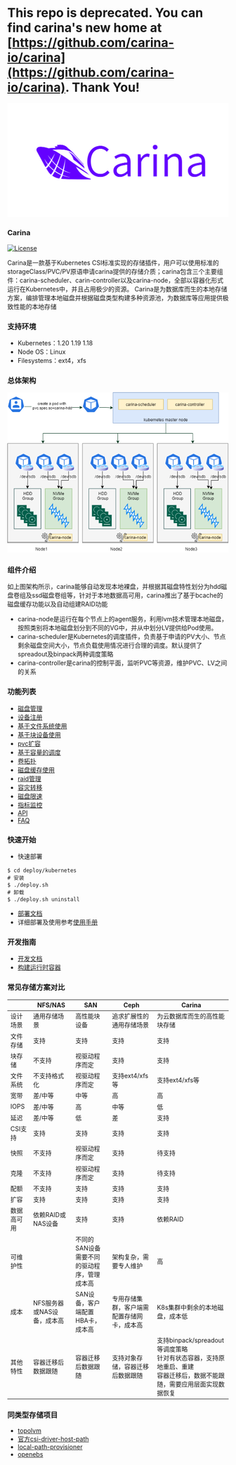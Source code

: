 
# This repo is deprecated. You can find carina's new home at [https://github.com/carina-io/carina](https://github.com/carina-io/carina). Thank You! 



![carina](docs/img/carina.jpg)
### Carina
[![License](https://img.shields.io/badge/License-Apache%202.0-blue.svg)](https://github.com/BoCloud/carina/blob/master/LICENSE)

Carina是一款基于Kubernetes CSI标准实现的存储插件，用户可以使用标准的storageClass/PVC/PV原语申请carina提供的存储介质；carina包含三个主要组件：carina-scheduler、carin-controller以及carina-node，全部以容器化形式运行在Kubernetes中，并且占用极少的资源。
Carina是为数据库而生的本地存储方案，编排管理本地磁盘并根据磁盘类型构建多种资源池，为数据库等应用提供极致性能的本地存储

### 支持环境

- Kubernetes：1.20 1.19 1.18
- Node OS：Linux
- Filesystems：ext4，xfs

### 总体架构

![carina-arch](docs/img/architecture.png)

### 组件介绍

​    如上图架构所示，carina能够自动发现本地裸盘，并根据其磁盘特性划分为hdd磁盘卷组及ssd磁盘卷组等，针对于本地数据高可用，carina推出了基于bcache的磁盘缓存功能以及自动组建RAID功能

- carina-node是运行在每个节点上的agent服务，利用lvm技术管理本地磁盘，按照类别将本地磁盘划分到不同的VG中，并从中划分LV提供给Pod使用。
- carina-scheduler是Kubernetes的调度插件，负责基于申请的PV大小、节点剩余磁盘空间大小，节点负载使用情况进行合理的调度。默认提供了spreadout及binpack两种调度策略
- carina-controller是carina的控制平面，监听PVC等资源，维护PVC、LV之间的关系

### 功能列表

- [磁盘管理](docs/manual/disk-manager.md)
- [设备注册](docs/manual/device-register.md)
- [基于文件系统使用](docs/manual/pvc-xfs.md)
- [基于块设备使用](docs/manual/pvc-device.md)
- [pvc扩容](docs/manual/pvc-expand.md)
- [基于容量的调度](docs/manual/capacity-scheduler.md)
- [卷拓扑](docs/manual/topology.md)
- [磁盘缓存使用](docs/manual/pvc-bcache.md)
- [raid管理](docs/manual/raid-manager.md)
- [容灾转移](docs/manual/failover.md)
- [磁盘限速](docs/manual/disk-speed-limit.md)
- [指标监控](docs/manual/metrics.md)
- [API](docs/manual/api.md)
- [FAQ](docs/manual/FAQ.md)

### 快速开始

- 快速部署
```shell
$ cd deploy/kubernetes
# 安装
$ ./deploy.sh
# 卸载
$ ./deploy.sh uninstall
```
- [部署文档](docs/manual/install.md)
- 详细部署及使用参考[使用手册](docs/user-guide.md)

### 开发指南

- [开发文档](docs/manual/development.md)
- [构建运行时容器](docs/manual/runtime-container.md)

### 常见存储方案对比

|            | NFS/NAS                    | SAN                                         | Ceph                                       | Carina                                                       |
| ---------- | -------------------------- | ------------------------------------------- | ------------------------------------------ | ------------------------------------------------------------ |
| 设计场景   | 通用存储场景               | 高性能块设备                                | 追求扩展性的通用存储场景                   | 为云数据库而生的高性能块存储                                 |
| 文件存储   | 支持                       | 支持                                        | 支持                                       | 支持                                                         |
| 块存储     | 不支持                     | 视驱动程序而定                              | 支持                                       | 支持                                                         |
| 文件系统   | 不支持格式化               | 视驱动程序而定                              | 支持ext4/xfs等                             | 支持ext4/xfs等                                               |
| 宽带       | 差/中等                    | 中等                                        | 高                                         | 高                                                           |
| IOPS       | 差/中等                    | 高                                          | 中等                                       | 低                                                           |
| 延迟       | 差/中等                    | 低                                          | 差                                         | 支持                                                         |
| CSI支持    | 支持                       | 支持                                        | 支持                                       | 支持                                                         |
| 快照       | 不支持                     | 视驱动程序而定                              | 支持                                       | 待支持                                                       |
| 克隆       | 不支持                     | 视驱动程序而定                              | 支持                                       | 待支持                                                       |
| 配额       | 不支持                     | 支持                                        | 支持                                       | 支持                                                         |
| 扩容       | 支持                       | 支持                                        | 支持                                       | 支持                                                         |
| 数据高可用 | 依赖RAID或NAS设备          | 支持                                        | 支持                                       | 依赖RAID                                                     |
| 可维护性   |                            | 不同的SAN设备需要不同的驱动程序，管理成本高 | 架构复杂，需要专人维护                     | 高                                                           |
| 成本       | NFS服务器或NAS设备，成本高 | SAN设备，客户端配置HBA卡，成本高            | 专用存储集群，客户端需配置存储网卡，成本高 | K8s集群中剩余的本地磁盘，成本低                              |
| 其他特性   | 容器迁移后数据跟随         | 容器迁移后数据跟随                          | 支持对象存储，容器迁移后数据跟随           | 支持binpack/spreadout等调度策略<br>针对有状态容器，支持原地重启、重建<br>容器迁移后，数据不能跟随，需要应用层面实现数据恢复 |

### 同类型存储项目

- [topolvm](https://github.com/topolvm/topolvm)
- [官方csi-driver-host-path](https://github.com/kubernetes-csi/csi-driver-host-path)
- [local-path-provisioner](https://github.com/rancher/local-path-provisioner)
- [openebs](https://openebs.io/)
